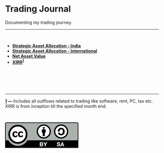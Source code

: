 # Trading Journal
Documenting my trading journey.

---

<br/>

* **[Strategic Asset Allocation - India](./strategic_asset_allocation-india.md)**
* **[Strategic Asset Allocation - International](./strategic_asset_allocation-international.md)**
* **[Net Asset Value](https://github.com/ayandossdotnet/trading_journal/blob/main/nav_data.csv)**
* **[XIRR](https://github.com/ayandossdotnet/trading_journal/blob/main/xirr_inception_to_month_end.csv)<sup id="a1">[1](#xirr)</sup>**

<br/>
<br/>
<br/>
<br/>

---

<b id="xirr">[1](#a1) — </b> Includes all outflows related to trading like software, rent, PC, tax etc. XIRR is from inception till the specified month end.

<br/>

![Creative Commons](./files/cc-by-sa.svg)
